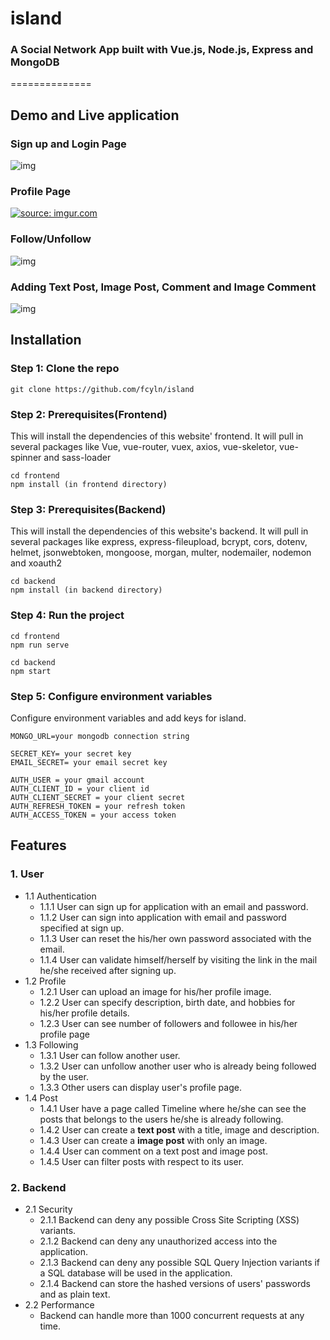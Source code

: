 # island
### A Social Network App built with Vue.js, Node.js, Express and MongoDB
==============

## Demo and Live application

### Sign up and Login Page

![img](https://giphy.com/gifs/cnrM8LEcwGKdcOZXY3)

### Profile Page

<a href="https://imgur.com/DiP1tgr"><img src="https://i.imgur.com/DiP1tgr.png" title="source: imgur.com" /></a>

### Follow/Unfollow

![img](https://giphy.com/gifs/5fspnhnLOQxeCkC70q)

### Adding Text Post, Image Post, Comment and Image Comment

![img](https://media.giphy.com/media/lD8QdkuS6221XmorKR/giphy.gif)

## Installation

### Step 1: Clone the repo
```
git clone https://github.com/fcyln/island
```

### Step 2: Prerequisites(Frontend)
This will install the dependencies of this website' frontend. It will pull in several packages like Vue, vue-router, vuex, axios, vue-skeletor, vue-spinner and sass-loader
```
cd frontend
npm install (in frontend directory)
```

### Step 3: Prerequisites(Backend)
This will install the dependencies of this website's backend. It will pull in several packages like express, express-fileupload, bcrypt, cors, dotenv, helmet, jsonwebtoken, mongoose, morgan, multer, nodemailer, nodemon and xoauth2
```
cd backend
npm install (in backend directory)
```

### Step 4: Run the project
```
cd frontend
npm run serve

cd backend
npm start
```

### Step 5: Configure environment variables
Configure environment variables and add keys for island.

```
MONGO_URL=your mongodb connection string

SECRET_KEY= your secret key
EMAIL_SECRET= your email secret key

AUTH_USER = your gmail account
AUTH_CLIENT_ID = your client id
AUTH_CLIENT_SECRET = your client secret
AUTH_REFRESH_TOKEN = your refresh token
AUTH_ACCESS_TOKEN = your access token

```

## Features

### 1. User
* 1.1 Authentication
  * 1.1.1 User can sign up for application with an email and password.
  * 1.1.2 User can sign into application with email and password specified at sign up.
  * 1.1.3 User can reset the his/her own password associated with the email.
  * 1.1.4 User can validate himself/herself by visiting the link in the mail he/she received after signing up.
* 1.2 Profile
  * 1.2.1 User can upload an image for his/her profile image.
  * 1.2.2 User can specify description, birth date, and hobbies for his/her profile details.
  * 1.2.3 User can see number of followers and followee in his/her profile page
* 1.3 Following
  * 1.3.1 User can follow another user.
  * 1.3.2 User can unfollow another user who is already being followed by the user.
  * 1.3.3 Other users can display user's profile page.
* 1.4 Post
  * 1.4.1 User have a page called Timeline where he/she can see the posts that belongs to the users he/she is already following.
  * 1.4.2 User can create a **text post** with a title, image and description.
  * 1.4.3 User can create a **image post** with only an image.
  * 1.4.4 User can comment on a text post and image post.
  * 1.4.5 User can filter posts with respect to its user.
  
### 2. Backend

* 2.1 Security
  * 2.1.1 Backend can deny any possible Cross Site Scripting (XSS) variants.
  * 2.1.2 Backend can deny any unauthorized access into the application.
  * 2.1.3 Backend can deny any possible SQL Query Injection variants if a SQL database will be used in the application.
  * 2.1.4 Backend can store the hashed versions of users' passwords and as plain text.
* 2.2 Performance
  * Backend can handle more than 1000 concurrent requests at any time.
